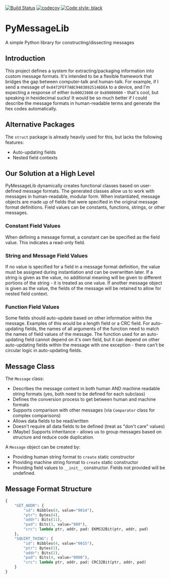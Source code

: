 [![Build Status](https://travis-ci.com/smalbadger/pymessagelib.svg?branch=main)](https://travis-ci.com/smalbadger/pymessagelib)
[![codecov](https://codecov.io/gh/smalbadger/pymessagelib/branch/main/graph/badge.svg?token=QJ5EOBJ0P6)](https://codecov.io/gh/smalbadger/pymessagelib)
[![Code style: black](https://img.shields.io/badge/code%20style-black-000000.svg)](https://github.com/psf/black)

# PyMessageLib
A simple Python library for constructing/dissecting messages


## Introduction
This project defines a system for extracting/packaging information into custom message formats. It's intended to be a flexible framework that bridges the gap between computer-talk and human-talk. For example, if I send a message of `0x8472FEF7ABC94838925146DEA` to a device, and I'm expecting a response of either `0x00023000` or `0x89000000` - that's cool, but speaking in hexidecimal sucks! It would be so much better if I could describe the message formats in human-readable terms and generate the hex codes automatically.

## Alternative Packages
The `struct` package is already heavily used for this, but lacks the following features:

- Auto-updating fields
- Nested field contexts

## Our Solution at a High Level
PyMessageLib dynamically creates functional classes based on user-defined message formats. The generated classes allow us to work with messages in human-readable, modular form. When instantiated, message objects are made up of fields that were specified in the original message format definitions. Field values can be constants, functions, strings, or other messages.

### Constant Field Values
When defining a message format, a constant can be specified as the field value. This indicates a read-only field.

### String and Message Field Values
If no value is specified for a field in a message format definition, the value must be assigned during instantiation and can be overwritten later. If a string is given as the value, no additional meaning will be given to different portions of the string - it is treated as one value. If another message object is given as the value, the fields of the message will be retained to allow for nested field context.

### Function Field Values
Some fields should auto-update based on other information within the message. Examples of this would be a length field or a CRC field. For auto-updating fields, the names of all arguments of the function need to match the names of field values of the message. The function used for an auto-updating field cannot depend on it's own field, but it can depend on other auto-updating fields within the message with one exception - there can't be circular logic in auto-updating fields.

## Message Class

The `Message` class:

- Describes the message content in both human AND machine readable string formats (yes, both need to be defined for each subclass)
- Defines the conversion process to get between human and machine formats
- Supports comparison with other messages (via `Comparator` class for complex comparisons)
- Allows data fields to be read/written
- Doesn't require all data fields to be defined (treat as "don't care" values)
- (Maybe) Supports inheritance - allows us to group messages based on structure and reduce code duplication.

A `Message` object can be created by:

- Providing human string format to `create` static constructor
- Providing machine string format to `create` static constructor
- Providing field values to `__init__` constructor. Fields not provided will be undefined.

## Message Format Structure
```python
{
	"GET_ADDR": {
		"id": Nibbles(4, value="0014"),
		"ptr": Bytes(4),
		"addr": Bits(11),
		"pad": Bits(3, value="000"),
		"crc": lambda ptr, addr, pad: EKMS32Bit(ptr, addr, pad)
	},
	"SQUIRT_THING": {
		"id": Nibbles(4, value="0015"),
		"ptr": Bytes(3),
		"addr": Bits(2),
		"pad": Bits(4, value="0000"),
		"crc": lambda ptr, addr, pad: CRC32Bit(ptr, addr, pad)
	}
}
```